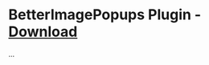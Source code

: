 # BetterImagePopups Plugin - [Download](https://raw.githubusercontent.com/Trixlight/BDStuff/master/Themes/BetterImagePopupsPlugin/BetterImagePopupsPlugin.theme.css)

...
